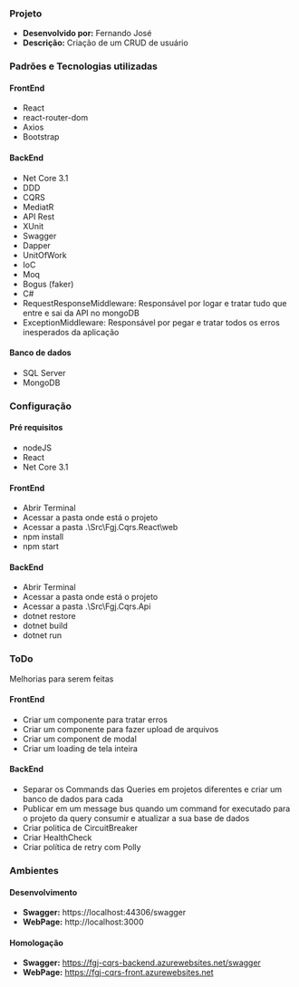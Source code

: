### Projeto
- **Desenvolvido por:** Fernando José
- **Descrição:**
Criação de um CRUD de usuário

### Padrões e Tecnologias utilizadas
#### FrontEnd
- React
- react-router-dom
- Axios
- Bootstrap

#### BackEnd
- Net Core 3.1
- DDD
- CQRS
- MediatR
- API Rest
- XUnit
- Swagger
- Dapper
- UnitOfWork
- IoC
- Moq
- Bogus (faker)
- C#
- RequestResponseMiddleware: Responsável por logar e tratar tudo que entre e sai da API no mongoDB
- ExceptionMiddleware: Responsável por pegar e tratar todos os erros inesperados da aplicação

#### Banco de dados
- SQL Server
- MongoDB

### Configuração

#### Pré requisitos
- nodeJS
- React
- Net Core 3.1

#### FrontEnd
- Abrir Terminal
- Acessar a pasta onde está o projeto
- Acessar a pasta .\Src\Fgj.Cqrs.React\web
- npm install
- npm start

#### BackEnd
- Abrir Terminal
- Acessar a pasta onde está o projeto
- Acessar a pasta .\Src\Fgj.Cqrs.Api
- dotnet restore
- dotnet build
- dotnet run

### ToDo
Melhorias para serem feitas 

#### FrontEnd
- Criar um componente para tratar erros
- Criar um componente para fazer upload de arquivos
- Criar um component de modal
- Criar um loading de tela inteira

#### BackEnd
- Separar os Commands das Queries em projetos diferentes e criar um banco de dados para cada
- Publicar em um message bus quando um command for executado para o projeto da query consumir e atualizar a sua base de dados
- Criar politica de CircuitBreaker
- Criar HealthCheck
- Criar política de retry com Polly

### Ambientes

#### Desenvolvimento
- **Swagger:** https://localhost:44306/swagger
- **WebPage:** http://localhost:3000

#### Homologação
- **Swagger:** https://fgj-cqrs-backend.azurewebsites.net/swagger
- **WebPage:** https://fgj-cqrs-front.azurewebsites.net